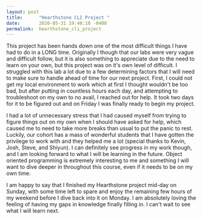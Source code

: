 ```yaml
---
layout: post
title:      "Hearthstone CLI Project "
date:       2020-05-31 19:48:10 -0400
permalink:  hearthstone_cli_project
---
```



This project has been hands down one of the most difficult things I have had to do in a LONG time. Originally I though that our labs were very vague and difficult follow, but it is also something to appreciate due to the need to learn on your own, but this project was on it's own level of difficult. I struggled with this lab a lot due to a few determining factors that I will need to make sure to handle ahead of time for our next project. First, I could not get my local environment to work which at first I thought wouldn't be too bad, but after putting in countless hours each day, and attempting to troubleshoot on my own to no avail, I reached out for help. It took two days for it to be figured out and on Friday I was finally ready to begin my project.

I had a lot of unnecessary stress that I had caused myself from trying to figure things out on my own when I should have asked for help, which caused me to need to take more breaks than usual to put the panic to rest. Luckily, our cohort has a mass of wonderful students that I have gotten the privilege to work with and they helped me a lot (special thanks to Kevin, Josh, Steve, and Shiyun). I can definitely see progress in my work though, and I am looking forward to what I will be learning in the future. Object oriented programming is extremely interesting to me and something I will want to dive deeper in throughout this course, even if it needs to be on my own time.

I am happy to say that I finished my Hearthstone project mid-day on Sunday, with some time left to spare and enjoy the remaining few hours of my weekend before I dive back into it on Monday. I am absolutely loving the feeling of having my gaps in knowledge finally filling in. I can't wait to see what I will learn next. 
